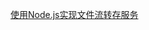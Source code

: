 [使用Node.js实现文件流转存服务](http://blog.andycall.net/2017/02/21/%E4%BD%BF%E7%94%A8Node.js%E5%AE%9E%E7%8E%B0%E6%96%87%E4%BB%B6%E6%B5%81%E8%BD%AC%E5%AD%98%E6%9C%8D%E5%8A%A1/)

